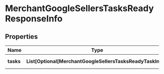 # MerchantGoogleSellersTasksReadyResponseInfo


## Properties

| Name | Type | Description | Notes |
|------------ | ------------- | ------------- | -------------|
**tasks** | **List[Optional[MerchantGoogleSellersTasksReadyTaskInfo]]** | array of tasks |[optional]|